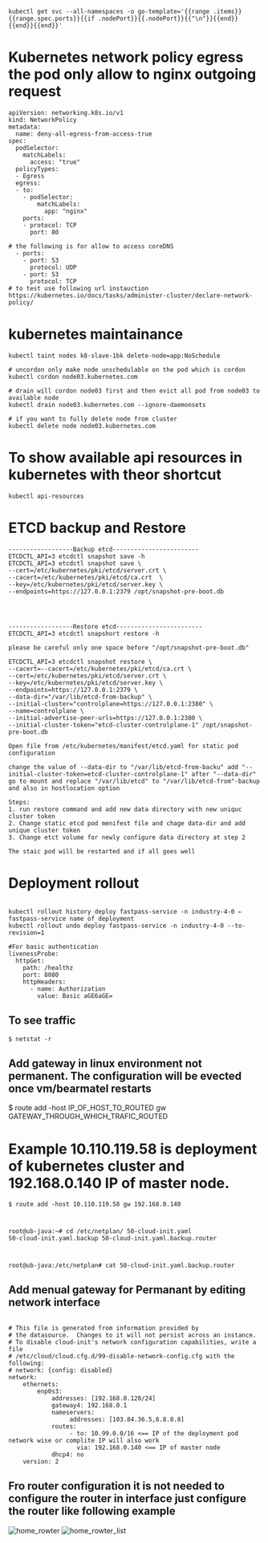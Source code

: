```shell
kubectl get svc --all-namespaces -o go-template='{{range .items}}{{range.spec.ports}}{{if .nodePort}}{{.nodePort}}{{"\n"}}{{end}}{{end}}{{end}}'
```
# Kubernetes network policy egress the pod only allow to nginx outgoing request 
```
apiVersion: networking.k8s.io/v1
kind: NetworkPolicy
metadata:
  name: deny-all-egress-from-access-true
spec:
  podSelector:
    matchLabels:
      access: "true"
  policyTypes:
  - Egress
  egress:
  - to:
    - podSelector:
        matchLabels:
          app: "nginx"
    ports:
    - protocol: TCP
      port: 80

# the following is for allow to access coreDNS      
  - ports:
    - port: 53
      protocol: UDP
    - port: 53
      protocol: TCP  
# to test use following url instauction
https://kubernetes.io/docs/tasks/administer-cluster/declare-network-policy/
```
# kubernetes maintainance 
```
kubectl taint nodes k8-slave-1bk delete-node=app:NoSchedule

# uncordon only make node unschedulable on the pod which is cordon
kubectl cordon node03.kubernetes.com

# drain will cordon node03 first and then evict all pod from node03 to available node
kubectl drain node03.kubernetes.com --ignore-daemonsets

# if you want to fully delete node from cluster
kubectl delete node node03.kubernetes.com
```
# To show available api resources in kubernetes with theor shortcut
```
kubectl api-resources
```
# ETCD backup and Restore

```
------------------Backup etcd------------------------
ETCDCTL_API=3 etcdctl snapshot save -h
ETCDCTL_API=3 etcdctl snapshot save \
--cert=/etc/kubernetes/pki/etcd/server.crt \
--cacert=/etc/kubernetes/pki/etcd/ca.crt  \
--key=/etc/kubernetes/pki/etcd/server.key \
--endpoints=https://127.0.0.1:2379 /opt/snapshot-pre-boot.db




------------------Restore etcd------------------------
ETCDCTL_API=3 etcdctl snapshort restore -h

please be careful only one space before "/opt/snapshot-pre-boot.db"

ETCDCTL_API=3 etcdctl snapshot restore \
--cacert=--cacert=/etc/kubernetes/pki/etcd/ca.crt \
--cert=/etc/kubernetes/pki/etcd/server.crt \
--key=/etc/kubernetes/pki/etcd/server.key \
--endpoints=https://127.0.0.1:2379 \
--data-dir="/var/lib/etcd-from-backup" \
--initial-cluster="controlplane=https://127.0.0.1:2380" \
--name=controlplane \
--initial-advertise-peer-urls=https://127.0.0.1:2380 \
--initial-cluster-token="etcd-cluster-controlplane-1" /opt/snapshot-pre-boot.db

Open file from /etc/kubernetes/manifest/etcd.yaml for static pod configuration

change the value of --data-dir to "/var/lib/etcd-from-backu" add "--initial-cluster-token=etcd-cluster-controlplane-1" after "--data-dir" go to mount and replace "/var/lib/etcd" to "/var/lib/etcd-from"-backup and also in hostlocation option

Steps:
1. run restore command and add new data directory with new uniquc cluster token
2. Change static etcd pod menifest file and chage data-dir and add unique cluster token
3. Change etct volume for newly configure data directory at step 2

The staic pod will be restarted and if all goes well 
```

# Deployment rollout
<pre><code>
kubectl rollout history deploy fastpass-service -n industry-4-0 ⇐ fastpass-service name of deployment
kubectl rollout undo deploy fastpass-service -n industry-4-0 --to-revision=1

#For basic authentication
livenessProbe:
  httpGet:
    path: /healthz
    port: 8080
    httpHeaders:
      - name: Authorization
        value: Basic aGE6aGE=
</code></pre>

## To see traffic
<code>$ netstat -r </code>

## Add gateway in linux environment not permanent. The configuration will be evected once vm/bearmatel restarts
$ route add -host IP_OF_HOST_TO_ROUTED gw GATEWAY_THROUGH_WHICH_TRAFIC_ROUTED
# Example 10.110.119.58 is deployment of kubernetes cluster and 192.168.0.140 IP of master node.
<code>$ route add -host 10.110.119.58 gw 192.168.0.140



root@ub-java:~# cd /etc/netplan/
50-cloud-init.yaml  50-cloud-init.yaml.backup  50-cloud-init.yaml.backup.router

root@ub-java:/etc/netplan# cat 50-cloud-init.yaml.backup.router
</code>
## Add menual gateway for Permanant by editing network interface
<pre><code>
# This file is generated from information provided by
# the datasource.  Changes to it will not persist across an instance.
# To disable cloud-init's network configuration capabilities, write a file
# /etc/cloud/cloud.cfg.d/99-disable-network-config.cfg with the following:
# network: {config: disabled}
network:
    ethernets:
        enp0s3:
            addresses: [192.168.0.120/24]
            gateway4: 192.168.0.1
            nameservers:
                 addresses: [103.84.36.5,8.8.8.8]
            routes:
                 - to: 10.99.0.0/16 <== IP of the deployment pod network wise or complite IP will also work
                   via: 192.168.0.140 <== IP of master node
            dhcp4: no
    version: 2
</code></pre>
## Fro router configuration it is not needed to configure the router in interface just configure the router like following example
![home_rowter](https://drive.google.com/uc?id=1eL2Zt9UKgWmtsCxIPuPxagFzu8YlVBwY)
![home_rowter_list](https://drive.google.com/uc?id=14aDWTo8qAJc1agxLditE_fZ_pbiujkUl)

